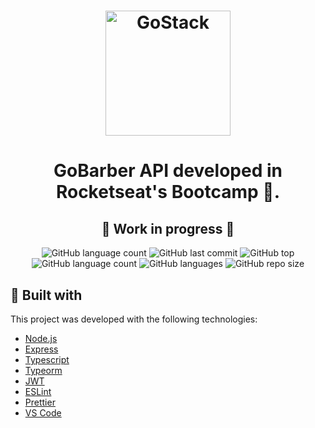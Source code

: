 <h1 align="center">
    <img alt="GoStack" src="https://rocketseat-cdn.s3-sa-east-1.amazonaws.com/bootcamp-header.png" width="200px" />
</h1>

<h1 align="center">
  GoBarber
  API developed in Rocketseat's Bootcamp 🚀.
</h1>

<h2 align="center">
 🚧 Work in progress 🚧
</h2>

<p align="center">
  <img alt="GitHub language count" src="https://img.shields.io/github/package-json/v/morpa/GoBarber-API-V2.svg">

<img alt="GitHub last commit" src="https://img.shields.io/github/last-commit/morpa/GoBarber-API-V2.svg?color=red">

<img alt="GitHub top" src="https://img.shields.io/github/languages/top/morpa/GoBarber-API-V2.svg?color=yellow">

<img alt="GitHub language count" src="https://img.shields.io/github/languages/count/morpa/GoBarber-API-V2.svg?color=lightgrey">

<img alt="GitHub languages" src="https://img.shields.io/github/languages/code-size/morpa/GoBarber-API-V2.svg">

<img alt="GitHub repo size" src="https://img.shields.io/github/repo-size/morpa/GoBarber-API-V2.svg?color=blueviolet">

</p>

## :rocket: Built with

This project was developed with the following technologies:

- [Node.js](https://nodejs.org/)
- [Express](https://expressjs.com/)
- [Typescript](https://www.typescriptlang.org/)
- [Typeorm](https://typeorm.io/#/)
- [JWT](https://jwt.io/)
- [ESLint](https://eslint.org/)
- [Prettier](https://prettier.io/)
- [VS Code](https://code.visualstudio.com/)
